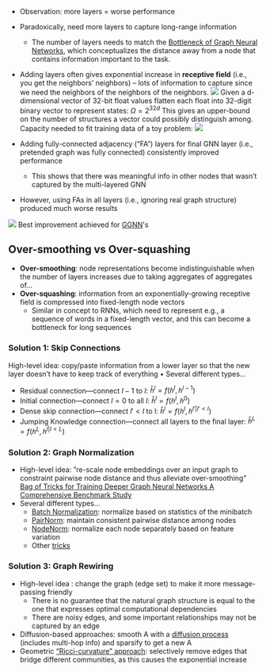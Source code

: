- Observation: more layers = worse performance 
- Paradoxically, need more layers to capture long-range information
	- The number of layers needs to match the [Bottleneck of Graph Neural Networks](On%20the%20Bottleneck%20of%20Graph%20Neural%20Networks%20and%20its%20Practical%20Implications.md), which conceptualizes the distance away from a node that contains information important to the task.
- Adding layers often gives exponential increase in **receptive field** (i.e., you get the neighbors’ neighbors) – lots of information to capture since we need the neighbors of the neighbors of the neighbors.
![](Pasted%20image%2020240613142752.png)
Given a d-dimensional vector of 32-bit float values flatten each float into 32-digit binary vector to represent states: $Ω = 2^{32d}$
This gives an upper-bound on the number of structures a vector could possibly distinguish among. Capacity needed to fit training data of a toy problem:
![](Pasted%20image%2020240613143820.png)

- Adding fully-connected adjacency (“FA”) layers for final GNN layer (i.e., pretended graph was fully connected) consistently improved performance
	- This shows that there was meaningful info in other nodes that wasn’t captured by the multi-layered GNN
- However, using FAs in all layers (i.e., ignoring real graph structure) produced much worse results

![](Pasted%20image%2020240613144237.png)
Best improvement achieved for [GGNN](Gated%20Graph%20Sequence%20Neural%20Networks.md)'s
## Over-smoothing vs Over-squashing  
- **Over-smoothing**: node representations become indistinguishable when the number of layers increases due to taking aggregates of aggregates of… 
- **Over-squashing**: information from an exponentially-growing receptive field is compressed into fixed-length node vectors
	- Similar in concept to RNNs, which need to represent e.g., a sequence of words in a fixed-length vector, and this can become a bottleneck for long sequences

### Solution 1: Skip Connections 
High-level idea: copy/paste information from a lower layer so that the new layer doesn’t have to keep track of everything • Several different types… 
- Residual connection—connect $l − 1$ to $l$: $\hat ℎ^l = f(ℎ^l,ℎ^{l-1})$ 
- Initial connection—connect $l = 0$ to all $l$: $\hat ℎ^l = f(ℎ^l,ℎ^0)$ 
- Dense skip connection—connect $l′ < l$ to l: $\hat ℎ^l = f(ℎ^l,ℎ^{l'|l'<l})$ 
- Jumping Knowledge connection—connect all layers to the final layer: $\hat ℎ^L = f(ℎ^L,ℎ^{l|l < L})$

### Solution 2: Graph Normalization
- High-level idea: ”re-scale node embeddings over an input graph to constraint pairwise node distance and thus alleviate over-smoothing” [Bag of Tricks for Training Deeper Graph Neural Networks A Comprehensive Benchmark Study](Bag%20of%20Tricks%20for%20Training%20Deeper%20Graph%20Neural%20Networks%20A%20Comprehensive%20Benchmark%20Study.md)
- Several different types… 
	- [Batch Normalization](Batch%20Normalization%20Accelerating%20Deep%20Network%20Training%20by%20Reducing%20Internal%20Covariate%20Shift.md): normalize based on statistics of the minibatch 
	- [PairNorm](PairNorm%20Tackling%20Oversmoothing%20in%20GNNs.md): maintain consistent pairwise distance among nodes 
	- [NodeNorm](Understanding%20and%20Resolving%20Performance%20Degradation%20in%20Graph%20Convolutional%20Networks.md): normalize each node separately based on feature variation 
	- Other [tricks](Bag%20of%20Tricks%20for%20Training%20Deeper%20Graph%20Neural%20Networks%20A%20Comprehensive%20Benchmark%20Study.md)

### Solution 3: Graph Rewiring
- High-level idea : change the graph (edge set) to make it more message-passing friendly
	- There is no guarantee that the natural graph structure is equal to the one that expresses optimal computational dependencies
	- There are noisy edges, and some important relationships may not be captured by an edge
- Diffusion-based approaches: smooth A with a [diffusion process](Diffusion%20Improves%20Graph%20Learning.md) (includes multi-hop info) and sparsify to get a new A
- Geometric [“Ricci-curvature” approach](Understanding%20over-squashing%20and%20bottlenecks%20on%20graphs%20via%20curvature.md): selectively remove edges that bridge different communities, as this causes the exponential increase